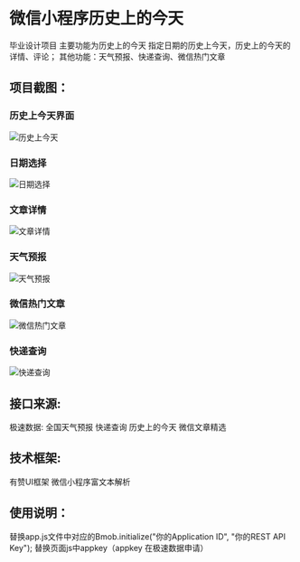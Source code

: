 # 微信小程序历史上的今天
毕业设计项目 
主要功能为历史上的今天 指定日期的历史上今天，历史上的今天的详情、评论；
其他功能：天气预报、快递查询、微信热门文章

## 项目截图：
### 历史上今天界面
![历史上今天](https://github.com/best-fan/wechat-app-history/blob/master/screen/1.png)
### 日期选择
![日期选择](https://github.com/best-fan/wechat-app-history/blob/master/screen/2.png)
### 文章详情
![文章详情](https://github.com/best-fan/wechat-app-history/blob/master/screen/3.png)
### 天气预报
![天气预报](https://github.com/best-fan/wechat-app-history/blob/master/screen/4.png)
### 微信热门文章
![微信热门文章](https://github.com/best-fan/wechat-app-history/blob/master/screen/5.png)
### 快递查询
![快递查询](https://github.com/best-fan/wechat-app-history/blob/master/screen/6.png)
## 接口来源:
极速数据:
全国天气预报
快递查询
历史上的今天
微信文章精选
## 技术框架:
有赞UI框架
微信小程序富文本解析
## 使用说明：
替换app.js文件中对应的Bmob.initialize("你的Application ID", "你的REST API Key");
替换页面js中appkey（appkey 在极速数据申请）

     